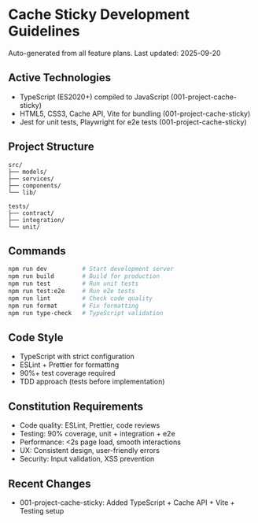 # Cache Sticky Development Guidelines

Auto-generated from all feature plans. Last updated: 2025-09-20

## Active Technologies
- TypeScript (ES2020+) compiled to JavaScript (001-project-cache-sticky)
- HTML5, CSS3, Cache API, Vite for bundling (001-project-cache-sticky)
- Jest for unit tests, Playwright for e2e tests (001-project-cache-sticky)

## Project Structure
```
src/
├── models/
├── services/
├── components/
└── lib/

tests/
├── contract/
├── integration/
└── unit/
```

## Commands
```bash
npm run dev          # Start development server
npm run build        # Build for production
npm run test         # Run unit tests
npm run test:e2e     # Run e2e tests
npm run lint         # Check code quality
npm run format       # Fix formatting
npm run type-check   # TypeScript validation
```

## Code Style
- TypeScript with strict configuration
- ESLint + Prettier for formatting
- 90%+ test coverage required
- TDD approach (tests before implementation)

## Constitution Requirements
- Code quality: ESLint, Prettier, code reviews
- Testing: 90% coverage, unit + integration + e2e
- Performance: <2s page load, smooth interactions
- UX: Consistent design, user-friendly errors
- Security: Input validation, XSS prevention

## Recent Changes
- 001-project-cache-sticky: Added TypeScript + Cache API + Vite + Testing setup

<!-- MANUAL ADDITIONS START -->
<!-- MANUAL ADDITIONS END -->